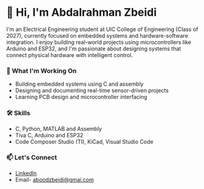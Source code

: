 # 👋 Hi, I'm Abdalrahman Zbeidi

I'm an Electrical Engineering student at UIC College of Engineering (Class of 2027), currently focused on embedded systems and hardware-software integration. I enjoy building real-world projects using microcontrollers like Arduino and ESP32, and I'm passionate about designing systems that connect physical hardware with intelligent control.

### 🔧 What I'm Working On
- Building embedded systems using C and assembly
- Designing and documenting real-time sensor-driven projects
- Learning PCB design and microcontroller interfacing

### 🛠 Skills
- C, Python, MATLAB and Assembly
- Tiva C, Arduino and ESP32
- Code Composer Studio (TI), KiCad, Visual Studio Code

### 📫 Let's Connect
- [LinkedIn](https://www.linkedin.com/in/azbeidi)
- Email- aboodzbeidi@gmai.com
